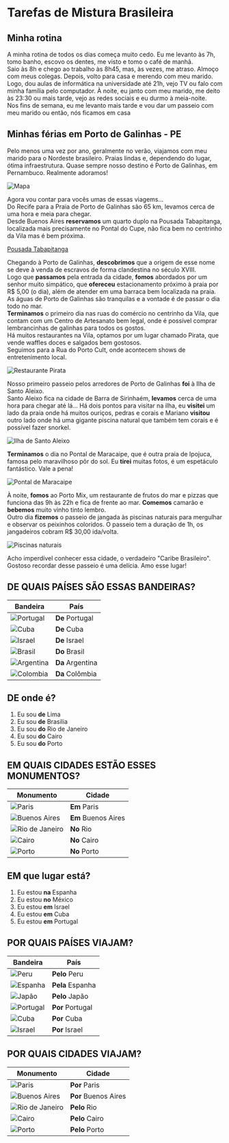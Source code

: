 # Tarefas de Mistura Brasileira

## Minha rotina

A minha rotina de todos os dias começa muito cedo. Eu me levanto às 7h, tomo banho, escovo os dentes, me visto e tomo o café de manhã. \
Saio às 8h e chego ao trabalho às 8h45, mas, às vezes, me atraso. Almoço com meus colegas. Depois, volto para casa e merendo com meu marido. \
Logo, dou aulas de informática na universidade até 21h, vejo TV ou falo com minha família pelo computador. À noite, eu janto com meu marido, me deito às 23:30 ou mais tarde, vejo as redes sociais e eu durmo à meia-noite. \
Nos fins de semana, eu me levanto mais tarde e vou dar um passeio com meu marido ou então, nós ficamos em casa

## Minhas férias em Porto de Galinhas - PE

Pelo menos uma vez por ano, geralmente no verão, viajamos com meu marido para o Nordeste brasileiro. Praias lindas e, dependendo do lugar, ótima infraestrutura. Quase sempre nosso destino é Porto de Galinhas, em Pernambuco. Realmente adoramos!

![Mapa](../img/mapa.jpeg)

Agora vou contar para vocês umas de essas viagems... \
Do Recife para a Praia de Porto de Galinhas são 65 km, levamos cerca de uma hora e meia para chegar. \
Desde Buenos Aires **reservamos** um quarto duplo na Pousada Tabapitanga, localizada mais precisamente no Pontal do Cupe, não fica bem no centrinho da Vila mas é bem próxima.

[Pousada Tabapitanga](https://tabapitanga.com.br/)

Chegando à Porto de Galinhas, **descobrimos** que a origem de esse nome se deve à venda de escravos de forma clandestina no século XVIII. \
Logo que **passamos** pela entrada da cidade, **fomos** abordados por um senhor muito simpático, que **ofereceu** estacionamento próximo à praia por R$ 5,00 (o dia), além de atender em uma barraca bem localizada na praia. \
As águas de Porto de Galinhas são tranquilas e a vontade é de passar o dia todo no mar. \
**Terminamos** o primeiro dia nas ruas do comércio no centrinho da Vila, que contam com um Centro de Artesanato bem legal, onde é possível comprar lembrancinhas de galinhas para todos os gostos. \
Há muitos restaurantes na Vila, optamos por um lugar chamado Pirata, que vende waffles doces e salgados bem gostosos. \
Seguimos para a Rua do Porto Cult, onde acontecem shows de entretenimento local.

![Restaurante Pirata](../img/pirata.jpeg)

Nosso primeiro passeio pelos arredores de Porto de Galinhas **foi** à Ilha de Santo Aleixo. \
Santo Aleixo fica na cidade de Barra de Sirinhaém, **levamos** cerca de uma hora para chegar até lá... Há dois pontos para visitar na ilha, eu **visitei** um lado da praia onde há muitos ouriços, pedras e corais e Mariano **visitou** outro lado onde há uma gigante piscina natural que também tem corais e é possível fazer snorkel.

![Ilha de Santo Aleixo](../img/aleixo.png)

**Terminamos** o dia no Pontal de Maracaipe, que é outra praia de Ipojuca, famosa pelo maravilhoso pôr do sol. Eu **tirei** muitas fotos, é um espetáculo fantástico. Vale a pena!

![Pontal de Maracaipe](../img/maracaipe.jpg)

À noite, **fomos** ao Porto Mix, um restaurante de frutos do mar e pizzas que funciona das 9h às 22h e fica de frente ao mar. **Comemos** camarão e **bebemos** muito vinho tinto lembro. \
Outro dia **fizemos** o passeio de jangada às piscinas naturais para mergulhar e observar os peixinhos coloridos. O passeio tem a duração de 1h, os jangadeiros cobram R$ 30,00 ida/volta.

![Piscinas naturais](../img/piscinas.jpg)

Acho imperdível conhecer essa cidade, o verdadeiro "Caribe Brasileiro". Gostoso recordar desse passeio é uma delícia. Amo esse lugar!

## DE QUAIS PAÍSES SÃO ESSAS BANDEIRAS?

| Bandeira | País |
| -- | -- |
| ![Portugal](../img/portugal.png)  | **De** Portugal |
| ![Cuba](../img/cuba.png)          | **De** Cuba |
| ![Israel](../img/israel.png)      | **De** Israel |
| ![Brasil](../img/brasil.png)      | **Do** Brasil |
| ![Argentina](../img/argentina.png)| **Da** Argentina |
| ![Colombia](../img/colombia.png)  | **Da** Colômbia |

## DE onde é?

1. Eu sou **de** Lima
1. Eu sou **de** Brasilia
1. Eu sou **do** Rio de Janeiro
1. Eu sou **do** Cairo
1. Eu sou **do** Porto

## EM QUAIS CIDADES ESTÃO ESSES MONUMENTOS?

| Monumento | Cidade |
| -- | -- |
| ![Paris](../img/paris.jpeg)               | **Em** Paris |
| ![Buenos Aires](../img/buenos-aires.jpeg) | **Em** Buenos Aires |
| ![Rio de Janeiro](../img/rio.png)         | **No** Rio |
| ![Cairo](../img/cairo.png)                | **No** Cairo |
| ![Porto](../img/porto.jpeg)               | **No** Porto |

## EM que lugar está?

1. Eu estou **na** Espanha
1. Eu estou **no** México
1. Eu estou **em** Israel
1. Eu estou **em** Cuba
1. Eu estou **em** Portugal

## POR QUAIS PAÍSES VIAJAM?

| Bandeira | País |
| -- | -- |
| ![Peru](../img/peru.png)      | **Pelo** Peru |
| ![Espanha](../img/espanha.png)| **Pela** Espanha |
| ![Japão](../img/japon.png)  | **Pelo** Japão |
| ![Portugal](../img/portugal.png)  | **Por** Portugal |
| ![Cuba](../img/cuba.png)          | **Por** Cuba |
| ![Israel](../img/israel.png)      | **Por** Israel |

## POR QUAIS CIDADES VIAJAM?

| Monumento | Cidade |
| -- | -- |
| ![Paris](../img/paris.jpeg)               | **Por** Paris |
| ![Buenos Aires](../img/buenos-aires.jpeg) | **Por** Buenos Aires |
| ![Rio de Janeiro](../img/rio.png)         | **Pelo** Rio |
| ![Cairo](../img/cairo.png)                | **Pelo** Cairo |
| ![Porto](../img/porto.jpeg)               | **Pelo** Porto |
